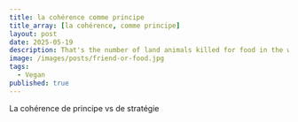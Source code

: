 ```yaml
---
title: la cohérence comme principe
title_array: [la cohérence, comme principe]
layout: post
date: 2025-05-19
description: That's the number of land animals killed for food in the world each year (1000 billion if we include fish!). Here's everything you need (or rather want) to know about what we do to animals.
image: /images/posts/friend-or-food.jpg
tags:
  - Vegan
published: true
---
```


La cohérence de principe vs de stratégie